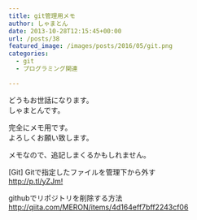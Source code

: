 ```yaml
---
title: git管理用メモ
author: しゃまとん
date: 2013-10-28T12:15:45+00:00
url: /posts/38
featured_image: /images/posts/2016/05/git.png
categories:
  - git
  - プログラミング関連

---
```

どうもお世話になります。  
しゃまとんです。

完全にメモ用です。  
よろしくお願い致します。

メモなので、追記しまくるかもしれません。

<!--more-->

[Git] Gitで指定したファイルを管理下から外す  
<http://p.tl/yZJm!>

githubでリポジトリを削除する方法  
<http://qiita.com/MERON/items/4d164eff7bff2243cf06>
